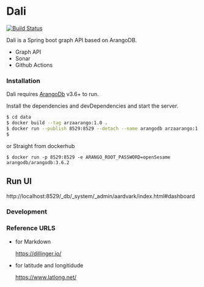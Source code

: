 # Dali


[![Build Status](https://travis-ci.org/joemccann/dillinger.svg?branch=master)](https://travis-ci.org/joemccann/dillinger)

Dali is a Spring boot graph API based on ArangoDB.

  - Graph API
  - Sonar 
  - Github Actions

### Installation

Dali requires [ArangoDb](https://www.arangodb.com//) v3.6+ to run.

Install the dependencies and devDependencies and start the server.

```sh
$ cd data
$ docker build --tag arzaarango:1.0 .
$ docker run --publish 8529:8529 --detach --name arangodb arzaarango:1.0
$ 
```
 or Straight from dockerhub
 ```shell script
$ docker run -p 8529:8529 -e ARANGO_ROOT_PASSWORD=openSesame arangodb/arangodb:3.6.2
```

## Run UI
http://localhost:8529/_db/_system/_admin/aardvark/index.html#dashboard

### Development


### Reference URLS
* for Markdown
  
	https://dillinger.io/
* for latitude and longitidude

    https://www.latlong.net/